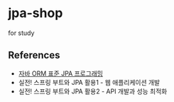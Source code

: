 # jpa-shop
for study

## References
* [자바 ORM 표준 JPA 프로그래밍](https://www.inflearn.com/course/ORM-JPA-Basic)
* 실전! 스프링 부트와 JPA 활용1 - 웹 애플리케이션 개발
* 실전! 스프링 부트와 JPA 활용2 - API 개발과 성능 최적화
